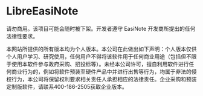 # LibreEasiNote

请勿商用。该项目可能会随时被下架。开发者遵守 EasiNote 开发商所提出的任何法律性要求。

本网站所提供的所有版本均为个人版本。本公司在此做出如下声明：个人版本仅供个人用户学习、研究使用，任何用户不得将该软件用于任何商业用途（包括但不限于使用本软件参与政府采购、招投标等）。未经本公司许可，擅自利用软件进行任何商业行为的，例如将软件预装至硬件产品中并进行出售等行为，均属于非法的侵权行为，本公司将保留权利要求相关责任人承担相应的法律责任。企业采购和预装定制版软件，请联系400-186-2505获取企业版本。